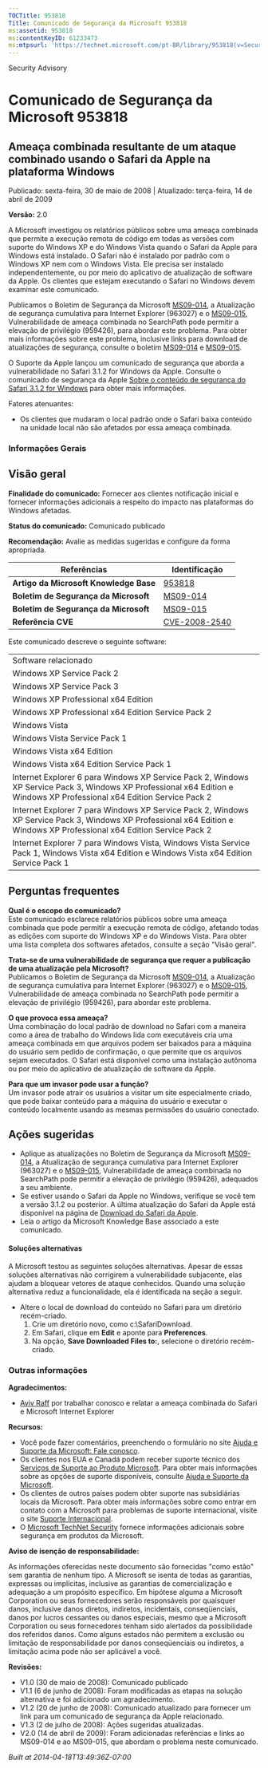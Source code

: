 ```yaml
---
TOCTitle: 953818
Title: Comunicado de Segurança da Microsoft 953818
ms:assetid: 953818
ms:contentKeyID: 61233473
ms:mtpsurl: 'https://technet.microsoft.com/pt-BR/library/953818(v=Security.10)'
---
```


Security Advisory

Comunicado de Segurança da Microsoft 953818
===========================================

Ameaça combinada resultante de um ataque combinado usando o Safari da Apple na plataforma Windows
-------------------------------------------------------------------------------------------------

Publicado: sexta-feira, 30 de maio de 2008 | Atualizado: terça-feira, 14 de abril de 2009

**Versão:** 2.0

A Microsoft investigou os relatórios públicos sobre uma ameaça combinada que permite a execução remota de código em todas as versões com suporte do Windows XP e do Windows Vista quando o Safari da Apple para Windows está instalado. O Safari não é instalado por padrão com o Windows XP nem com o Windows Vista. Ele precisa ser instalado independentemente, ou por meio do aplicativo de atualização de software da Apple. Os clientes que estejam executando o Safari no Windows devem examinar este comunicado.

Publicamos o Boletim de Segurança da Microsoft [MS09-014](http://technet.microsoft.com/security/bulletin/ms09-014), a Atualização de segurança cumulativa para Internet Explorer (963027) e o [MS09-015](http://technet.microsoft.com/security/bulletin/ms09-015), Vulnerabilidade de ameaça combinada no SearchPath pode permitir a elevação de privilégio (959426), para abordar este problema. Para obter mais informações sobre este problema, inclusive links para download de atualizações de segurança, consulte o boletim [MS09-014](http://technet.microsoft.com/security/bulletin/ms09-014) e [MS09-015](http://technet.microsoft.com/security/bulletin/ms09-015).

O Suporte da Apple lançou um comunicado de segurança que aborda a vulnerabilidade no Safari 3.1.2 for Windows da Apple. Consulte o comunicado de segurança da Apple [Sobre o conteúdo de segurança do Safari 3.1.2 for Windows](http://support.apple.com/kb/ht2092) para obter mais informações.

Fatores atenuantes:

-   Os clientes que mudaram o local padrão onde o Safari baixa conteúdo na unidade local não são afetados por essa ameaça combinada.

### Informações Gerais

Visão geral
-----------

<span></span>
**Finalidade do comunicado:** Fornecer aos clientes notificação inicial e fornecer informações adicionais a respeito do impacto nas plataformas do Windows afetadas.

**Status do comunicado:** Comunicado publicado

**Recomendação:** Avalie as medidas sugeridas e configure da forma apropriada.

| Referências                            | Identificação                                                                    |
|----------------------------------------|----------------------------------------------------------------------------------|
| **Artigo da Microsoft Knowledge Base** | [953818](http://support.microsoft.com/kb/953818)                                 |
| **Boletim de Segurança da Microsoft**  | [MS09-014](http://technet.microsoft.com/security/bulletin/ms09-014)              |
| **Boletim de Segurança da Microsoft**  | [MS09-015](http://technet.microsoft.com/security/bulletin/ms09-015)              |
| **Referência CVE**                     | [CVE-2008-2540](http://www.cve.mitre.org/cgi-bin/cvename.cgi?name=cve-2008-2540) |

Este comunicado descreve o seguinte software:

|                                                                                                                                                                         |
|-------------------------------------------------------------------------------------------------------------------------------------------------------------------------|
| Software relacionado                                                                                                                                                    |
| Windows XP Service Pack 2                                                                                                                                               |
| Windows XP Service Pack 3                                                                                                                                               |
| Windows XP Professional x64 Edition                                                                                                                                     |
| Windows XP Professional x64 Edition Service Pack 2                                                                                                                      |
| Windows Vista                                                                                                                                                           |
| Windows Vista Service Pack 1                                                                                                                                            |
| Windows Vista x64 Edition                                                                                                                                               |
| Windows Vista x64 Edition Service Pack 1                                                                                                                                |
| Internet Explorer 6 para Windows XP Service Pack 2, Windows XP Service Pack 3, Windows XP Professional x64 Edition e Windows XP Professional x64 Edition Service Pack 2 |
| Internet Explorer 7 para Windows XP Service Pack 2, Windows XP Service Pack 3, Windows XP Professional x64 Edition e Windows XP Professional x64 Edition Service Pack 2 |
| Internet Explorer 7 para Windows Vista, Windows Vista Service Pack 1, Windows Vista x64 Edition e Windows Vista x64 Edition Service Pack 1                              |

Perguntas frequentes
--------------------

<span></span>
**Qual é o escopo do comunicado?**  
Este comunicado esclarece relatórios públicos sobre uma ameaça combinada que pode permitir a execução remota de código, afetando todas as edições com suporte do Windows XP e do Windows Vista. Para obter uma lista completa dos softwares afetados, consulte a seção "Visão geral".

**Trata-se de uma vulnerabilidade de segurança que requer a publicação de uma atualização pela Microsoft?**  
Publicamos o Boletim de Segurança da Microsoft [MS09-014](http://technet.microsoft.com/security/bulletin/ms09-014), a Atualização de segurança cumulativa para Internet Explorer (963027) e o [MS09-015](http://technet.microsoft.com/security/bulletin/ms09-015), Vulnerabilidade de ameaça combinada no SearchPath pode permitir a elevação de privilégio (959426), para abordar este problema.

**O que provoca essa ameaça?**  
Uma combinação do local padrão de download no Safari com a maneira como a área de trabalho do Windows lida com executáveis cria uma ameaça combinada em que arquivos podem ser baixados para a máquina do usuário sem pedido de confirmação, o que permite que os arquivos sejam executados. O Safari está disponível como uma instalação autônoma ou por meio do aplicativo de atualização de software da Apple.

**Para que um invasor pode usar a função?**  
Um invasor pode atrair os usuários a visitar um site especialmente criado, que pode baixar conteúdo para a máquina do usuário e executar o conteúdo localmente usando as mesmas permissões do usuário conectado.

Ações sugeridas
---------------

<span></span>
-   Aplique as atualizações no Boletim de Segurança da Microsoft [MS09-014](http://technet.microsoft.com/security/bulletin/ms09-014), a Atualização de segurança cumulativa para Internet Explorer (963027) e o [MS09-015](http://technet.microsoft.com/security/bulletin/ms09-015), Vulnerabilidade de ameaça combinada no SearchPath pode permitir a elevação de privilégio (959426), adequados a seu ambiente.
-   Se estiver usando o Safari da Apple no Windows, verifique se você tem a versão 3.1.2 ou posterior. A última atualização do Safari da Apple está disponível na página de [Download do Safari da Apple](http://www.apple.com/safari/download/).
-   Leia o artigo da Microsoft Knowledge Base associado a este comunicado.

#### Soluções alternativas

A Microsoft testou as seguintes soluções alternativas. Apesar de essas soluções alternativas não corrigirem a vulnerabilidade subjacente, elas ajudam a bloquear vetores de ataque conhecidos. Quando uma solução alternativa reduz a funcionalidade, ela é identificada na seção a seguir.

-   Altere o local de download do conteúdo no Safari para um diretório recém-criado.
    1.  Crie um diretório novo, como c:\\SafariDownload.
    2.  Em Safari, clique em **Edit** e aponte para **Preferences**.
    3.  Na opção, **Save Downloaded Files to:**, selecione o diretório recém-criado.

### Outras informações

**Agradecimentos:**

-   [Aviv Raff](http://aviv.raffon.net/) por trabalhar conosco e relatar a ameaça combinada do Safari e Microsoft Internet Explorer

**Recursos:**

-   Você pode fazer comentários, preenchendo o formulário no site [Ajuda e Suporte da Microsoft: Fale conosco](https://support.microsoft.com/common/survey.aspx?scid=sw;en;1257&amp;showpage=1&amp;ws=technet&amp;sd=tech).
-   Os clientes nos EUA e Canadá podem receber suporte técnico dos [Serviços de Suporte ao Produto Microsoft](http://go.microsoft.com/fwlink/?linkid=21131). Para obter mais informações sobre as opções de suporte disponíveis, consulte [Ajuda e Suporte da Microsoft](http://support.microsoft.com/?ln=pt-br).
-   Os clientes de outros países podem obter suporte nas subsidiárias locais da Microsoft. Para obter mais informações sobre como entrar em contato com a Microsoft para problemas de suporte internacional, visite o site [Suporte Internacional](http://go.microsoft.com/fwlink/?linkid=21155).
-   O [Microsoft TechNet Security](http://go.microsoft.com/fwlink/?linkid=21132) fornece informações adicionais sobre segurança em produtos da Microsoft.

**Aviso de isenção de responsabilidade:**

As informações oferecidas neste documento são fornecidas "como estão" sem garantia de nenhum tipo. A Microsoft se isenta de todas as garantias, expressas ou implícitas, inclusive as garantias de comercialização e adequação a um propósito específico. Em hipótese alguma a Microsoft Corporation ou seus fornecedores serão responsáveis por quaisquer danos, inclusive danos diretos, indiretos, incidentais, conseqüenciais, danos por lucros cessantes ou danos especiais, mesmo que a Microsoft Corporation ou seus fornecedores tenham sido alertados da possibilidade dos referidos danos. Como alguns estados não permitem a exclusão ou limitação de responsabilidade por danos conseqüenciais ou indiretos, a limitação acima pode não ser aplicável a você.

**Revisões:**

-   V1.0 (30 de maio de 2008): Comunicado publicado
-   V1.1 (6 de junho de 2008): Foram modificadas as etapas na solução alternativa e foi adicionado um agradecimento.
-   V1.2 (20 de junho de 2008): Comunicado atualizado para fornecer um link para um comunicado de segurança da Apple relacionado.
-   V1.3 (2 de julho de 2008): Ações sugeridas atualizadas.
-   V2.0 (14 de abril de 2009): Foram adicionadas referências e links ao MS09-014 e ao MS09-015, que abordam o problema neste comunicado.

*Built at 2014-04-18T13:49:36Z-07:00*
